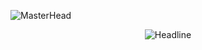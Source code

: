 ![MasterHead](https://i.pinimg.com/originals/77/ca/a3/77caa32884d735d439ade45ba37feaf2.gif)
 <!----Tag line------>
<div align=center>
        <img src="https://readme-typing-svg.herokuapp.com?color=%236FDA44&size=32&center=true&vCenter=true&width=600&height=50&lines=Data-Scientist;Computer+Science+Student;Open-Source+Enthusiast" alt="Headline" />
    </div>

<!--- header image --->


  <!-- gif image -->
 
 <!--<img align="left" alt="Hacker" height="290" width="360" src="https://user-images.githubusercontent.com/74038190/229223156-0cbdaba9-3128-4d8e-8719-b6b4cf741b67.gif"> -->
  


  






